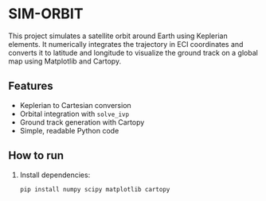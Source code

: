 # SIM-ORBIT

This project simulates a satellite orbit around Earth using Keplerian elements. It numerically integrates the trajectory in ECI coordinates and converts it to latitude and longitude to visualize the ground track on a global map using Matplotlib and Cartopy.

## Features

- Keplerian to Cartesian conversion
- Orbital integration with `solve_ivp`
- Ground track generation with Cartopy
- Simple, readable Python code

## How to run

1. Install dependencies:
   ```bash
   pip install numpy scipy matplotlib cartopy

   



